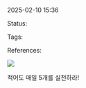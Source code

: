 2025-02-10 15:36

Status:

Tags:

References:

![](https://i.imgur.com/Mb08sM0.png)

적어도 매일 5개를 실천하라!